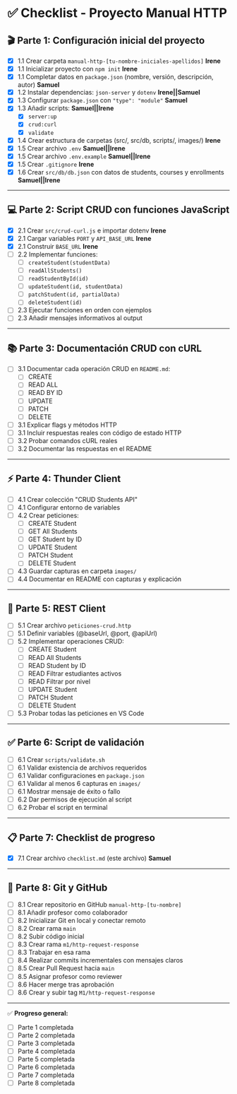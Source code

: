 # ✅ Checklist - Proyecto Manual HTTP

## 🎬 Parte 1: Configuración inicial del proyecto
- [x] 1.1 Crear carpeta `manual-http-[tu-nombre-iniciales-apellidos]`  **Irene**
- [x] 1.1 Inicializar proyecto con `npm init` **Irene**
- [x] 1.1 Completar datos en `package.json` (nombre, versión, descripción, autor) **Samuel**
- [x] 1.2 Instalar dependencias: `json-server` y `dotenv` **Irene||Samuel**
- [x] 1.3 Configurar `package.json` con `"type": "module"` **Samuel**
- [x] 1.3 Añadir scripts: **Samuel||Irene**
  - [x] `server:up`
  - [x] `crud:curl`
  - [x] `validate`
- [x] 1.4 Crear estructura de carpetas (src/, src/db, scripts/, images/) **Irene**
- [x] 1.5 Crear archivo `.env` **Samuel||Irene**
- [x] 1.5 Crear archivo `.env.example` **Samuel||Irene**
- [x] 1.5 Crear `.gitignore` **Irene**
- [x] 1.6 Crear `src/db/db.json` con datos de students, courses y enrollments **Samuel||Irene**

---

## 💻 Parte 2: Script CRUD con funciones JavaScript
- [x] 2.1 Crear `src/crud-curl.js` e importar dotenv **Irene**
- [x] 2.1 Cargar variables `PORT` y `API_BASE_URL` **Irene**
- [x] 2.1 Construir `BASE_URL` **Irene**
- [ ] 2.2 Implementar funciones:
  - [ ] `createStudent(studentData)`
  - [ ] `readAllStudents()`
  - [ ] `readStudentById(id)`
  - [ ] `updateStudent(id, studentData)`
  - [ ] `patchStudent(id, partialData)`
  - [ ] `deleteStudent(id)`
- [ ] 2.3 Ejecutar funciones en orden con ejemplos
- [ ] 2.3 Añadir mensajes informativos al output

---

## 📚 Parte 3: Documentación CRUD con cURL
- [ ] 3.1 Documentar cada operación CRUD en `README.md`:
  - [ ] CREATE
  - [ ] READ ALL
  - [ ] READ BY ID
  - [ ] UPDATE
  - [ ] PATCH
  - [ ] DELETE
- [ ] 3.1 Explicar flags y métodos HTTP
- [ ] 3.1 Incluir respuestas reales con código de estado HTTP
- [ ] 3.2 Probar comandos cURL reales
- [ ] 3.2 Documentar las respuestas en el README

---

## ⚡ Parte 4: Thunder Client
- [ ] 4.1 Crear colección "CRUD Students API"
- [ ] 4.1 Configurar entorno de variables
- [ ] 4.2 Crear peticiones:
  - [ ] CREATE Student
  - [ ] GET All Students
  - [ ] GET Student by ID
  - [ ] UPDATE Student
  - [ ] PATCH Student
  - [ ] DELETE Student
- [ ] 4.3 Guardar capturas en carpeta `images/`
- [ ] 4.4 Documentar en README con capturas y explicación

---

## 📝 Parte 5: REST Client
- [ ] 5.1 Crear archivo `peticiones-crud.http`
- [ ] 5.1 Definir variables (@baseUrl, @port, @apiUrl)
- [ ] 5.2 Implementar operaciones CRUD:
  - [ ] CREATE Student
  - [ ] READ All Students
  - [ ] READ Student by ID
  - [ ] READ Filtrar estudiantes activos
  - [ ] READ Filtrar por nivel
  - [ ] UPDATE Student
  - [ ] PATCH Student
  - [ ] DELETE Student
- [ ] 5.3 Probar todas las peticiones en VS Code

---

## ✅ Parte 6: Script de validación
- [ ] 6.1 Crear `scripts/validate.sh`
- [ ] 6.1 Validar existencia de archivos requeridos
- [ ] 6.1 Validar configuraciones en `package.json`
- [ ] 6.1 Validar al menos 6 capturas en `images/`
- [ ] 6.1 Mostrar mensaje de éxito o fallo
- [ ] 6.2 Dar permisos de ejecución al script
- [ ] 6.2 Probar el script en terminal

---

## 📋 Parte 7: Checklist de progreso
- [x] 7.1 Crear archivo `checklist.md` (este archivo) **Samuel**

---

## 🌿 Parte 8: Git y GitHub
- [ ] 8.1 Crear repositorio en GitHub `manual-http-[tu-nombre]`
- [ ] 8.1 Añadir profesor como colaborador
- [ ] 8.2 Inicializar Git en local y conectar remoto
- [ ] 8.2 Crear rama `main`
- [ ] 8.2 Subir código inicial
- [ ] 8.3 Crear rama `m1/http-request-response`
- [ ] 8.3 Trabajar en esa rama
- [ ] 8.4 Realizar commits incrementales con mensajes claros
- [ ] 8.5 Crear Pull Request hacia `main`
- [ ] 8.5 Asignar profesor como reviewer
- [ ] 8.6 Hacer merge tras aprobación
- [ ] 8.6 Crear y subir tag `M1/http-request-response`

---
✅ **Progreso general:**  
- [ ] Parte 1 completada  
- [ ] Parte 2 completada  
- [ ] Parte 3 completada  
- [ ] Parte 4 completada  
- [ ] Parte 5 completada  
- [ ] Parte 6 completada  
- [ ] Parte 7 completada  
- [ ] Parte 8 completada  
